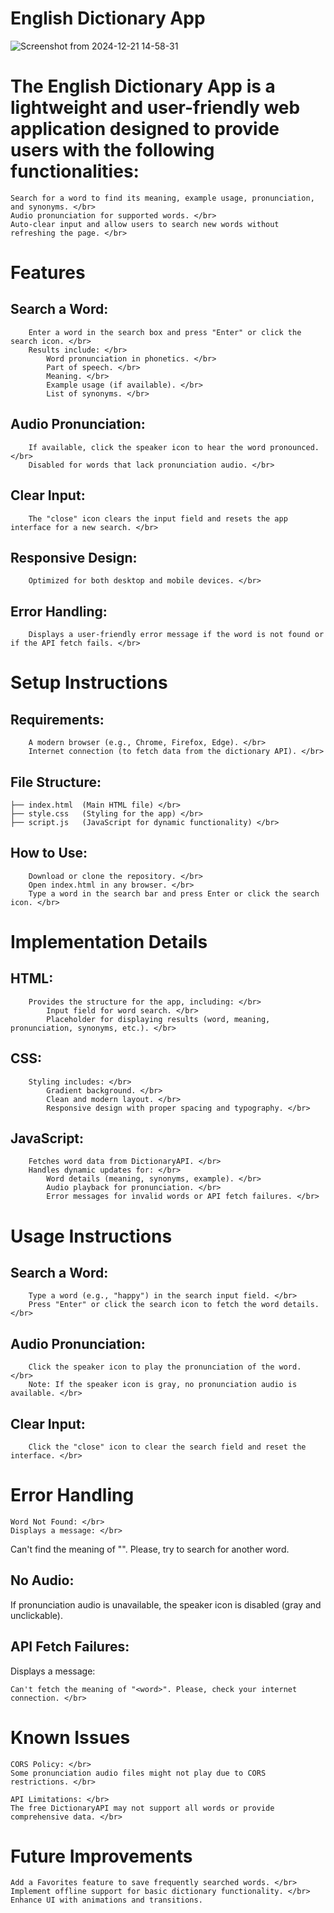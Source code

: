 # English Dictionary App </br>

![Screenshot from 2024-12-21 14-58-31](https://github.com/user-attachments/assets/39df9bb7-961b-47bb-8755-d52a0b3207a0) </br>

# The English Dictionary App is a lightweight and user-friendly web application designed to provide users with the following functionalities: </br>

    Search for a word to find its meaning, example usage, pronunciation, and synonyms. </br>
    Audio pronunciation for supported words. </br>
    Auto-clear input and allow users to search new words without refreshing the page. </br>

# Features </br>

##    Search a Word: </br>
        Enter a word in the search box and press "Enter" or click the search icon. </br>
        Results include: </br>
            Word pronunciation in phonetics. </br>
            Part of speech. </br>
            Meaning. </br>
            Example usage (if available). </br>
            List of synonyms. </br>

##    Audio Pronunciation: </br>
        If available, click the speaker icon to hear the word pronounced. </br>
        Disabled for words that lack pronunciation audio. </br>

##    Clear Input: </br>
        The "close" icon clears the input field and resets the app interface for a new search. </br>

##    Responsive Design: </br>
        Optimized for both desktop and mobile devices. </br>

##    Error Handling: </br>
        Displays a user-friendly error message if the word is not found or if the API fetch fails. </br>

# Setup Instructions </br>

##    Requirements: </br>
        A modern browser (e.g., Chrome, Firefox, Edge). </br>
        Internet connection (to fetch data from the dictionary API). </br>

##    File Structure: </br>

    ├── index.html  (Main HTML file) </br>
    ├── style.css   (Styling for the app) </br>
    ├── script.js   (JavaScript for dynamic functionality) </br>

##    How to Use: </br>
        Download or clone the repository. </br>
        Open index.html in any browser. </br>
        Type a word in the search bar and press Enter or click the search icon. </br>

# Implementation Details </br>

##    HTML: </br>
        Provides the structure for the app, including: </br>
            Input field for word search. </br>
            Placeholder for displaying results (word, meaning, pronunciation, synonyms, etc.). </br>

##    CSS: </br>
        Styling includes: </br>
            Gradient background. </br>
            Clean and modern layout. </br>
            Responsive design with proper spacing and typography. </br>

##    JavaScript: </br>
        Fetches word data from DictionaryAPI. </br>
        Handles dynamic updates for: </br>
            Word details (meaning, synonyms, example). </br>
            Audio playback for pronunciation. </br>
            Error messages for invalid words or API fetch failures. </br>

# Usage Instructions </br>

##    Search a Word: </br>
        Type a word (e.g., "happy") in the search input field. </br>
        Press "Enter" or click the search icon to fetch the word details. </br>

##    Audio Pronunciation: </br>
        Click the speaker icon to play the pronunciation of the word. </br>
        Note: If the speaker icon is gray, no pronunciation audio is available. </br>

##    Clear Input: </br>
        Click the "close" icon to clear the search field and reset the interface. </br>

# Error Handling </br>

    Word Not Found: </br>
    Displays a message: </br>

Can't find the meaning of "<word>". Please, try to search for another word. </br>

## No Audio: </br>
If pronunciation audio is unavailable, the speaker icon is disabled (gray and unclickable). </br>

## API Fetch Failures: </br>
Displays a message: </br>

    Can't fetch the meaning of "<word>". Please, check your internet connection. </br>

# Known Issues </br>

    CORS Policy: </br>
    Some pronunciation audio files might not play due to CORS restrictions. </br>

    API Limitations: </br>
    The free DictionaryAPI may not support all words or provide comprehensive data. </br>

# Future Improvements </br>

    Add a Favorites feature to save frequently searched words. </br>
    Implement offline support for basic dictionary functionality. </br>
    Enhance UI with animations and transitions.
